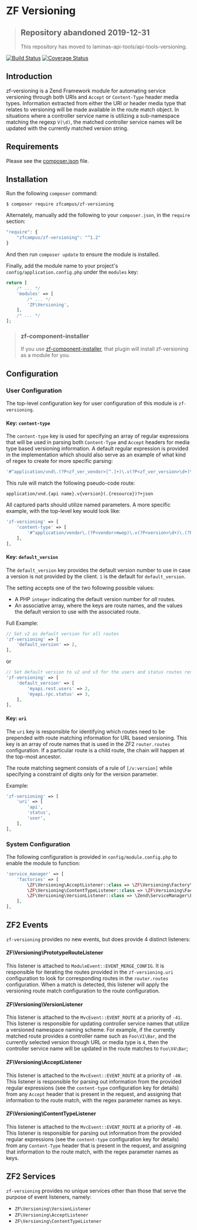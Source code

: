 ZF Versioning
=============

> ## Repository abandoned 2019-12-31
>
> This repository has moved to laminas-api-tools/api-tools-versioning.

[![Build Status](https://secure.travis-ci.org/zfcampus/zf-versioning.svg?branch=master)](https://secure.travis-ci.org/zfcampus/zf-versioning)
[![Coverage Status](https://coveralls.io/repos/github/zfcampus/zf-versioning/badge.svg?branch=master)](https://coveralls.io/github/zfcampus/zf-versioning?branch=master)

Introduction
------------

zf-versioning is a Zend Framework module for automating service versioning through both URIs and `Accept` or
`Content-Type` header media types.  Information extracted from either the URI or header media type
that relates to versioning will be made available in the route match object.  In situations where a
controller service name is utilizing a sub-namespace matching the regexp `V(\d)`, the matched
controller service names will be updated with the currently matched version string.

Requirements
------------

Please see the [composer.json](composer.json) file.

Installation
------------

Run the following `composer` command:

```console
$ composer require zfcampus/zf-versioning
```

Alternately, manually add the following to your `composer.json`, in the `require` section:

```javascript
"require": {
    "zfcampus/zf-versioning": "^1.2"
}
```

And then run `composer update` to ensure the module is installed.

Finally, add the module name to your project's `config/application.config.php` under the `modules`
key:


```php
return [
    /* ... */
    'modules' => [
        /* ... */
        'ZF\Versioning',
    ],
    /* ... */
];
```

> ### zf-component-installer
>
> If you use [zf-component-installer](https://github.com/zendframework/zf-component-installer),
> that plugin will install zf-versioning as a module for you.


Configuration
-------------

### User Configuration

The top-level configuration key for user configuration of this module is `zf-versioning`.

#### Key: `content-type`

The `content-type` key is used for specifying an array of regular expressions that will be
used in parsing both `Content-Type` and `Accept` headers for media type based versioning
information.  A default regular expression is provided in the implementation which should
also serve as an example of what kind of regex to create for more specific parsing:

```php
'#^application/vnd\.(?P<zf_ver_vendor>[^.]+)\.v(?P<zf_ver_version>\d+)\.(?P<zf_ver_resource>[a-zA-Z0-9_-]+)$#'
```

This rule will match the following pseudo-code route:

```
application/vnd.{api name}.v{version}(.{resource})?+json
```

All captured parts should utilize named parameters.  A more specific example, with the top-level key
would look like:

```php
'zf-versioning' => [
    'content-type' => [
        '#^application/vendor\.(?P<vendor>mwop)\.v(?P<version>\d+)\.(?P<resource>status|user)$#',
    ],
],
```

#### Key: `default_version`

The `default_version` key provides the default version number to use in case a version is not
provided by the client.  `1` is the default for `default_version`.

The setting accepts one of the two following possible values:

- A PHP `integer` indicating the default version number for *all* routes.
- An associative array, where the keys are route names, and the values the default version to use with the associated route.

Full Example:

```php
// Set v2 as default version for all routes
'zf-versioning' => [
    'default_version' => 2,
],
```

or

```php
// Set default version to v2 and v3 for the users and status routes respectively
'zf-versioning' => [
    'default_version' => [
        'myapi.rest.users' => 2,
        'myapi.rpc.status' => 3,
    ],
],
```

#### Key: `uri`

The `uri` key is responsible for identifying which routes need to be prepended with route matching
information for URL based versioning.  This key is an array of route names that is used in the ZF2
`router.routes` configuration.  If a particular route is a child route, the chain will happen at the
top-most ancestor.

The route matching segment consists of a rule of `[/v:version]` while specifying a constraint
of digits only for the version parameter.

Example:

```php
'zf-versioning' => [
    'uri' => [
        'api',
        'status',
        'user',
    ],
],
```

### System Configuration

The following configuration is provided in `config/module.config.php` to enable the module to
function:

```php
'service_manager' => [
    'factories' => [
        \ZF\Versioning\AcceptListener::class => \ZF\Versioning\Factory\AcceptListenerFactory::class,
        \ZF\Versioning\ContentTypeListener::class => \ZF\Versioning\Factory\ContentTypeListenerFactory::class,
        \ZF\Versioning\VersionListener::class => \Zend\ServiceManager\Factory\InvokableFactory::class,
    ],
],
```


ZF2 Events
----------

`zf-versioning` provides no new events, but does provide 4 distinct listeners:

#### ZF\Versioning\PrototypeRouteListener

This listener is attached to `ModuleEvent::EVENT_MERGE_CONFIG`.  It is responsible for iterating the
routes provided in the `zf-versioning.uri` configuration to look for corresponding routes in the
`router.routes` configuration.  When a match is detected, this listener will apply the versioning
route match configuration to the route configuration.

#### ZF\Versioning\VersionListener

This listener is attached to the `MvcEvent::EVENT_ROUTE` at a priority of `-41`.  This listener is
responsible for updating controller service names that utilize a versioned namespace naming scheme.
For example, if the currently matched route provides a controller name such as `Foo\V1\Bar`, and the
currently selected version through URL or media type is `4`, then the controller service name will
be updated in the route matches to `Foo\V4\Bar`;

#### ZF\Versioning\AcceptListener

This listener is attached to the `MvcEvent::EVENT_ROUTE` at a priority of `-40`. This listener is
responsible for parsing out information from the provided regular expressions (see the
`content-type` configuration key for details) from any `Accept` header that is present in the
request, and assigning that information to the route match, with the regex parameter names as keys.

#### ZF\Versioning\ContentTypeListener

This listener is attached to the `MvcEvent::EVENT_ROUTE` at a priority of `-40`. This listener is
responsible for parsing out information from the provided regular expressions (see the
`content-type` configuration key for details) from any `Content-Type` header that is present in the
request, and assigning that information to the route match, with the regex parameter names as keys.

ZF2 Services
------------

`zf-versioning` provides no unique services other than those that serve the purpose
of event listeners, namely:

- `ZF\Versioning\VersionListener`
- `ZF\Versioning\AcceptListener`
- `ZF\Versioning\ContentTypeListener`